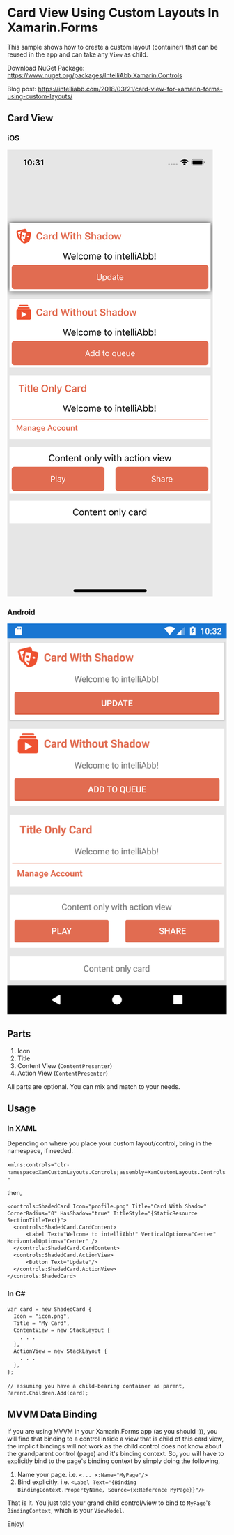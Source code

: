 # Card View Using Custom Layouts In Xamarin.Forms
This sample shows how to create a custom layout (container) that can be reused in the app and can take any `View` as child.

Download NuGet Package: https://www.nuget.org/packages/IntelliAbb.Xamarin.Controls

Blog post: https://intelliabb.com/2018/03/21/card-view-for-xamarin-forms-using-custom-layouts/

## Card View

### iOS

![iOS](/Screenshots/ios.png)

### Android

![Android](/Screenshots/android.png)

## Parts
1. Icon
2. Title
3. Content View (`ContentPresenter`)
4. Action View (`ContentPresenter`)

All parts are optional. You can mix and match to your needs.

## Usage

### In XAML
Depending on where you place your custom layout/control, bring in the namespace, if needed.

`xmlns:controls="clr-namespace:XamCustomLayouts.Controls;assembly=XamCustomLayouts.Controls" `

then,
```
<controls:ShadedCard Icon="profile.png" Title="Card With Shadow" CornerRadius="0" HasShadow="true" TitleStyle="{StaticResource SectionTitleText}">
  <controls:ShadedCard.CardContent>
      <Label Text="Welcome to intelliAbb!" VerticalOptions="Center" HorizontalOptions="Center" />
  </controls:ShadedCard.CardContent>
  <controls:ShadedCard.ActionView>
      <Button Text="Update"/>
  </controls:ShadedCard.ActionView>
</controls:ShadedCard>

```

### In C#
```
var card = new ShadedCard {
  Icon = "icon.png",
  Title = "My Card",
  ContentView = new StackLayout {
    . . .
  },
  ActionView = new StackLayout {
    . . .
  },
};

// assuming you have a child-bearing container as parent,
Parent.Children.Add(card);
```

## MVVM Data Binding
If you are using MVVM in your Xamarin.Forms app (as you should :)), you will find that binding to a control inside a view that is child of this card view, the implicit bindings will not work as the child control does not know about the grandparent control (page) and it's binding context. So, you will have to explicitly bind to the page's binding context by simply doing the following,

1. Name your page. i.e. `<... x:Name="MyPage"/>`
2. Bind explicitly. i.e. `<Label Text="{Binding BindingContext.PropertyName, Source={x:Reference MyPage}}"/>`

That is it. You just told your grand child control/view to bind to `MyPage`'s `BindingContext`, which is your `ViewModel`.

Enjoy!
